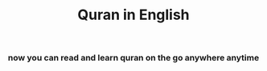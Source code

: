 <br>
<br>
<h1 align="center" > Quran in English </h1>
<br>
<h3 align="center" width="450px" > now you can read and learn quran on the go anywhere anytime</h3>

<br>
<br>


```

